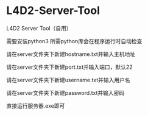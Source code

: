 # L4D2-Server-Tool
L4D2 Server Tool（自用）

需要安装python3
所需python库会在程序运行时自动检查

请在server文件夹下新建hostname.txt并输入主机地址

请在server文件夹下新建port.txt并输入端口，默认22

请在server文件夹下新建username.txt并输入用户名

请在server文件夹下新建password.txt并输入密码

直接运行服务器.exe即可



